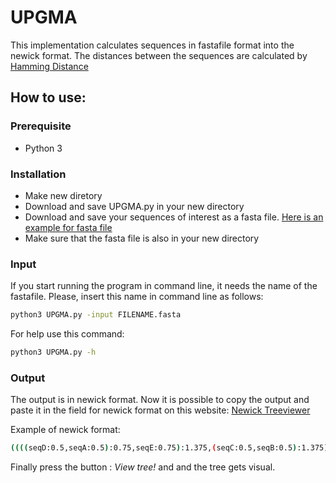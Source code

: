 # **UPGMA**


This implementation calculates sequences in fastafile format into the newick format. The distances between the sequences are calculated by [Hamming Distance](https://en.wikipedia.org/wiki/Hamming_distance)

## How to use:

### Prerequisite
- Python 3

### Installation
- Make new diretory
- Download and save UPGMA.py in your new directory
- Download and save your sequences of interest as a fasta file. [Here is an example for fasta file](http://www.cbs.dtu.dk/services/NetGene2/fasta.php)
- Make sure that the fasta file is also in your new directory

### Input
If you start running the program in command line, it needs the name of the fastafile. Please, insert this name in command line as follows: 

```bash
python3 UPGMA.py -input FILENAME.fasta
```

For help use this command:

```bash
python3 UPGMA.py -h
```

### Output
The output is in newick format. Now it is possible to copy the output and paste it in the field for newick format on this website: [Newick Treeviewer](http://etetoolkit.org/treeview/)

Example of newick format:
```bash
((((seqD:0.5,seqA:0.5):0.75,seqE:0.75):1.375,(seqC:0.5,seqB:0.5):1.375):3.0,seqF:3.0)
```

Finally press the button : _View tree!_ and and the tree gets visual.

